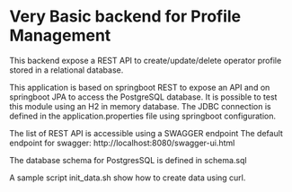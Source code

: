 # Very Basic backend for Profile Management

This backend expose a REST API to create/update/delete operator profile
stored in a relational database.

This application is based on springboot REST to expose an API
and on springboot JPA to access the PostgreSQL database.
It is possible to test this module using an H2 in memory database.
The JDBC connection is defined in the application.properties file using springboot configuration.
 
The list of REST API is accessible using a SWAGGER endpoint
The default endpoint for swagger: http://localhost:8080/swagger-ui.html

The database schema for PostgresSQL is defined in schema.sql

A sample script init_data.sh show how to create data using curl.